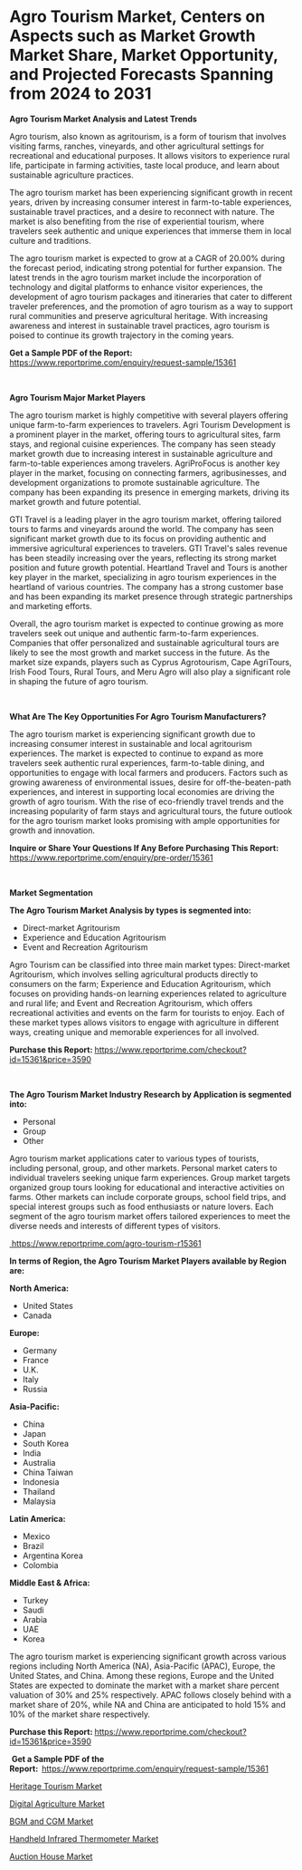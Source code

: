 <p><h1>Agro Tourism Market, Centers on Aspects such as Market Growth Market Share, Market Opportunity, and Projected Forecasts Spanning from 2024 to 2031</h1></p><p><strong>Agro Tourism Market Analysis and Latest Trends</strong></p>
<p><p>Agro tourism, also known as agritourism, is a form of tourism that involves visiting farms, ranches, vineyards, and other agricultural settings for recreational and educational purposes. It allows visitors to experience rural life, participate in farming activities, taste local produce, and learn about sustainable agriculture practices.</p><p>The agro tourism market has been experiencing significant growth in recent years, driven by increasing consumer interest in farm-to-table experiences, sustainable travel practices, and a desire to reconnect with nature. The market is also benefiting from the rise of experiential tourism, where travelers seek authentic and unique experiences that immerse them in local culture and traditions.</p><p>The agro tourism market is expected to grow at a CAGR of 20.00% during the forecast period, indicating strong potential for further expansion. The latest trends in the agro tourism market include the incorporation of technology and digital platforms to enhance visitor experiences, the development of agro tourism packages and itineraries that cater to different traveler preferences, and the promotion of agro tourism as a way to support rural communities and preserve agricultural heritage. With increasing awareness and interest in sustainable travel practices, agro tourism is poised to continue its growth trajectory in the coming years.</p></p>
<p><strong>Get a Sample PDF of the Report:&nbsp;</strong> <a href="https://www.reportprime.com/enquiry/request-sample/15361">https://www.reportprime.com/enquiry/request-sample/15361</a></p>
<p>&nbsp;</p>
<p><strong>Agro Tourism Major Market Players</strong></p>
<p><p>The agro tourism market is highly competitive with several players offering unique farm-to-farm experiences to travelers. Agri Tourism Development is a prominent player in the market, offering tours to agricultural sites, farm stays, and regional cuisine experiences. The company has seen steady market growth due to increasing interest in sustainable agriculture and farm-to-table experiences among travelers. AgriProFocus is another key player in the market, focusing on connecting farmers, agribusinesses, and development organizations to promote sustainable agriculture. The company has been expanding its presence in emerging markets, driving its market growth and future potential.</p><p>GTI Travel is a leading player in the agro tourism market, offering tailored tours to farms and vineyards around the world. The company has seen significant market growth due to its focus on providing authentic and immersive agricultural experiences to travelers. GTI Travel's sales revenue has been steadily increasing over the years, reflecting its strong market position and future growth potential. Heartland Travel and Tours is another key player in the market, specializing in agro tourism experiences in the heartland of various countries. The company has a strong customer base and has been expanding its market presence through strategic partnerships and marketing efforts.</p><p>Overall, the agro tourism market is expected to continue growing as more travelers seek out unique and authentic farm-to-farm experiences. Companies that offer personalized and sustainable agricultural tours are likely to see the most growth and market success in the future. As the market size expands, players such as Cyprus Agrotourism, Cape AgriTours, Irish Food Tours, Rural Tours, and Meru Agro will also play a significant role in shaping the future of agro tourism.</p></p>
<p>&nbsp;</p>
<p><strong>What Are The Key Opportunities For Agro Tourism Manufacturers?</strong></p>
<p><p>The agro tourism market is experiencing significant growth due to increasing consumer interest in sustainable and local agritourism experiences. The market is expected to continue to expand as more travelers seek authentic rural experiences, farm-to-table dining, and opportunities to engage with local farmers and producers. Factors such as growing awareness of environmental issues, desire for off-the-beaten-path experiences, and interest in supporting local economies are driving the growth of agro tourism. With the rise of eco-friendly travel trends and the increasing popularity of farm stays and agricultural tours, the future outlook for the agro tourism market looks promising with ample opportunities for growth and innovation.</p></p>
<p><strong>Inquire or Share Your Questions If Any Before Purchasing This Report:</strong> <a href="https://www.reportprime.com/enquiry/pre-order/15361">https://www.reportprime.com/enquiry/pre-order/15361</a></p>
<p>&nbsp;</p>
<p><strong>Market Segmentation</strong></p>
<p><strong>The Agro Tourism Market Analysis by types is segmented into:</strong></p>
<p><ul><li>Direct-market Agritourism</li><li>Experience and Education Agritourism</li><li>Event and Recreation Agritourism</li></ul></p>
<p><p>Agro Tourism can be classified into three main market types: Direct-market Agritourism, which involves selling agricultural products directly to consumers on the farm; Experience and Education Agritourism, which focuses on providing hands-on learning experiences related to agriculture and rural life; and Event and Recreation Agritourism, which offers recreational activities and events on the farm for tourists to enjoy. Each of these market types allows visitors to engage with agriculture in different ways, creating unique and memorable experiences for all involved.</p></p>
<p><strong>Purchase this Report:&nbsp;</strong><a href="https://www.reportprime.com/checkout?id=15361&price=3590">https://www.reportprime.com/checkout?id=15361&price=3590</a></p>
<p>&nbsp;</p>
<p><strong>The Agro Tourism Market Industry Research by Application is segmented into:</strong></p>
<p><ul><li>Personal</li><li>Group</li><li>Other</li></ul></p>
<p><p>Agro tourism market applications cater to various types of tourists, including personal, group, and other markets. Personal market caters to individual travelers seeking unique farm experiences. Group market targets organized group tours looking for educational and interactive activities on farms. Other markets can include corporate groups, school field trips, and special interest groups such as food enthusiasts or nature lovers. Each segment of the agro tourism market offers tailored experiences to meet the diverse needs and interests of different types of visitors.</p></p>
<p><a href="https://www.reportprime.com/agro-tourism-r15361">&nbsp;https://www.reportprime.com/agro-tourism-r15361</a></p>
<p><strong>In terms of Region, the Agro Tourism Market Players available by Region are:</strong></p>
<p>
    <p> <strong> North America: </strong>
        <ul>
            <li>United States</li>
            <li>Canada</li>
        </ul>
        </p> 
    <p> <strong> Europe: </strong>
        <ul>
            <li>Germany</li>
            <li>France</li>
            <li>U.K.</li>
            <li>Italy</li>
            <li>Russia</li>
        </ul>
        </p> 
    <p> <strong> Asia-Pacific: </strong>
        <ul>
            <li>China</li>
            <li>Japan</li>
            <li>South Korea</li>
            <li>India</li>
            <li>Australia</li>
            <li>China Taiwan</li>
            <li>Indonesia</li>
            <li>Thailand</li>
            <li>Malaysia</li>
        </ul>
        </p> 
    <p> <strong> Latin America: </strong>
        <ul>
            <li>Mexico</li>
            <li>Brazil</li>
            <li>Argentina Korea</li>
            <li>Colombia</li>
        </ul>
        </p> 
    <p> <strong> Middle East & Africa: </strong>
        <ul>
            <li>Turkey</li>
            <li>Saudi</li>
            <li>Arabia</li>
            <li>UAE</li>
            <li>Korea</li>
        </ul>
    </p>
    </p>
<p><p>The agro tourism market is experiencing significant growth across various regions including North America (NA), Asia-Pacific (APAC), Europe, the United States, and China. Among these regions, Europe and the United States are expected to dominate the market with a market share percent valuation of 30% and 25% respectively. APAC follows closely behind with a market share of 20%, while NA and China are anticipated to hold 15% and 10% of the market share respectively.</p></p>
<p><strong>Purchase this Report: </strong><a href="https://www.reportprime.com/checkout?id=15361&price=3590">https://www.reportprime.com/checkout?id=15361&price=3590</a></p>
<p>&nbsp;<strong>Get a Sample PDF of the Report:&nbsp;&nbsp;</strong><a href="https://www.reportprime.com/enquiry/request-sample/15361">https://www.reportprime.com/enquiry/request-sample/15361</a></p>
<p><strong></strong></p>
<p><p><a href="https://github.com/SheilaBruen2023/Market-Research-Report-List-2/blob/main/heritage-tourism-market.md">Heritage Tourism Market</a></p><p><a href="https://github.com/marthawweekle/Market-Research-Report-List-2/blob/main/digital-agriculture-market.md">Digital Agriculture Market</a></p><p><a href="https://medium.com/@susanabraun1964/bgm-and-cgm-market-report-by-product-type-bgm-cgm-end-use-hospital-household-and-region-2024-de3dc1bf7ab3">BGM and CGM Market</a></p><p><a href="https://medium.com/@sharquayrhodes1927/handheld-infrared-thermometer-market-overview-global-market-trends-and-future-prospects-from-2024-955c8c41417f">Handheld Infrared Thermometer Market</a></p><p><a href="https://github.com/HenrietteMills1/Market-Research-Report-List-2/blob/main/auction-house-market.md">Auction House Market</a></p></p>
